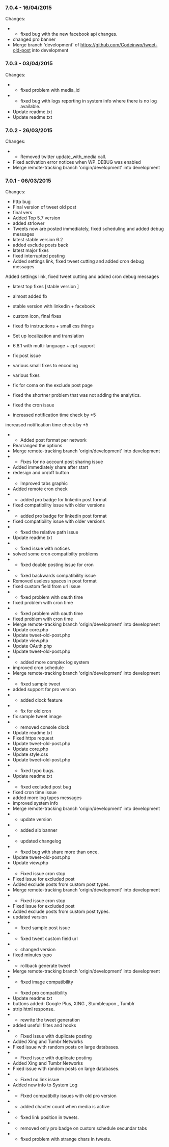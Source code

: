 

### 7.0.4 - 16/04/2015

 Changes: 


 * * fixed bug with the new facebook api changes.
* changed pro banner
 * Merge branch 'development' of https://github.com/Codeinwp/tweet-old-post into development


### 7.0.3 - 03/04/2015

 Changes: 


 * * fixed problem with media_id
 * * fixed bug with logs reporting in system info where there is no log available.
 * Update readme.txt
 * Update readme.txt


### 7.0.2 - 26/03/2015

 Changes: 


 * * Removed twitter update_with_media call.
* Fixed activation error notices when WP_DEBUG was enabled
 * Merge remote-tracking branch 'origin/development' into development


### 7.0.1 - 06/03/2015

 Changes: 


 * http bug
 * Final version of tweet old post
 * final vers
 * Added Top 5.7 version
 * added strlower
 * Tweets now are posted immediately, fixed scheduling and added debug messages
 * latest stable version 6.2
 * added exclude posts back
 * latest major fixes
 * fixed interrupted posting
 * Added settings link, fixed tweet cutting and added cron debug messages

Added settings link, fixed tweet cutting and added cron debug messages
 * latest top fixes [stable version ]
 * almost added fb
 * stable version with linkedin + facebook
 * custom icon, final fixes
 * fixed fb instructions + small css things
 * Set up localization and translation
 * 6.8.1 with multi-language + cpt support
 * fix post issue
 * various small fixes to encoding
 * various fixes

* fix for coma on the exclude post page
* fixed the shortner problem that was not adding the analytics.
* fixed the cron issue
 * increased notification time check by *5

increased notification time check by *5
 * * Added post format per network
* Rearranged the options
 * Merge remote-tracking branch 'origin/development' into development
 * * Fixes for no account post sharing issue
* Added immediately share after start
 * redesign and on/off button
 * * Improved tabs graphic
* Added remote cron check
 * * added pro badge for linkedin post format
* fixed compatibility issue with older versions
 * * added pro badge for linkedin post format
* fixed compatibility issue with older versions
 * * fixed the relative path issue
 * Update readme.txt
 * * fixed issue with notices
* solved some cron compatibilty problems
 * * fixed double posting issue for cron
 * * fixed backwards compatibility issue
 * Removed useless spaces in post format
 * fixed custom field from url issue
 * * fixed problem with oauth time
* fixed problem with cron time
 * * fixed problem with oauth time
* fixed problem with cron time
 * Merge remote-tracking branch 'origin/development' into development
 * Update core.php
 * Update tweet-old-post.php
 * Update view.php
 * Update OAuth.php
 * Update tweet-old-post.php
 * * added more complex log system
* improved cron schedule
 * Merge remote-tracking branch 'origin/development' into development
 * * fixed sample tweet
* added support for pro version
 * * added clock feature
 * * fix for old cron
* fix sample tweet image
 * * removed console clock
 * Update readme.txt
 * Fixed https request
 * Update tweet-old-post.php
 * Update core.php
 * Update style.css
 * Update tweet-old-post.php
 * * fixed typo bugs.
 * Update readme.txt
 * * fixed excluded post bug
* fixed cron time issue
* added more log types messages
* improved system info
 * Merge remote-tracking branch 'origin/development' into development
 * * update version
 * * added sib banner
 * * updated changelog
 * * fixed bug with share more than once.
 * Update tweet-old-post.php
 * Update view.php
 * * Fixed issue cron stop
* Fixed issue for excluded post
* Added exclude posts from custom post types.
 * Merge remote-tracking branch 'origin/development' into development
 * * Fixed issue cron stop
* Fixed issue for excluded post
* Added exclude posts from custom post types.
 * updated version
 * * fixed sample post issue
 * * fixed tweet custom field url
 * * changed version
 * fixed minutes typo
 * *  rollback generate tweet
 * Merge remote-tracking branch 'origin/development' into development
 * *  fixed image compatibility
 * * fixed pro compatibility
 * Update readme.txt
 * buttons added: Google Plus, XING , Stumbleupon , Tumblr
 * strip html response.
 * * rewrite the tweet generation
* added usefull filtes and hooks
 * * Fixed issue with duplicate posting
* Added Xing and Tumbr Networks
* Fixed issue with random posts on large databases.
 * * Fixed issue with duplicate posting
* Added Xing and Tumbr Networks
* Fixed issue with random posts on large databases.
 * * Fixed no link issue
* Added new info to System Log
 * * FIxed compatibilty issues with old pro version
 * * added chacter count when media is active
 * * fixed link position in tweets.
 * * removed only pro badge on custom schedule secundar tabs
 * * fixed problem with strange chars in tweets.
